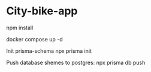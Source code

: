 # City-bike-app

npm install

docker compose up -d

Init prisma-schema
npx prisma init

Push database shemes to postgres:
npx prisma db push